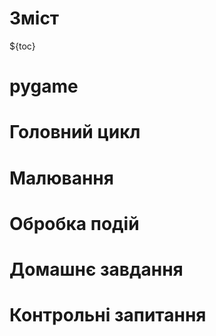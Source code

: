 # Зміст

${toc}

# pygame

# Головний цикл

# Малювання

# Обробка подій

# Домашнє завдання

# Контрольні запитання